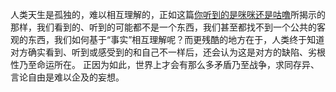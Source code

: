 人类天生是孤独的，难以相互理解的，正如这篇[你听到的是咪咪还是咕噜](https://mp.weixin.qq.com/s/rheMZJEpFTH3V6uxjeuEwg)所揭示的那样，我们看到的、听到的可能都不是一个东西，我们甚至都找不到一个公共的客观的东西，我们如何基于“事实”相互理解呢？而更残酷的地方在于，人类终于知道对方确实看到、听到或感受到的和自己不一样后，还会认为这是对方的缺陷、劣根性乃至命运所在。
正因为如此，世界上才会有那么多矛盾乃至战争，求同存异、言论自由是难以企及的妄想。